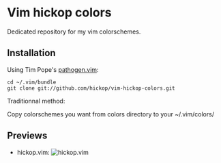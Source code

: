 # Vim hickop colors

Dedicated repository for my vim colorschemes.

Installation
------------

Using Tim Pope's [pathogen.vim](https://github.com/tpope/vim-pathogen):

    cd ~/.vim/bundle
    git clone git://github.com/hickop/vim-hickop-colors.git

Traditionnal method:

Copy colorschemes you want from colors directory to your ~/.vim/colors/

Previews
--------

- hickop.vim:
![hickop.vim](https://raw.github.com/hickop/dotfiles/master/images/hickop_colorscheme.png)
